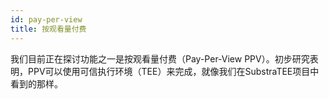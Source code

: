 ```yaml
---
id: pay-per-view
title: 按观看量付费
---
```


我们目前正在探讨功能之一是按观看量付费（Pay-Per-View PPV）。初步研究表明，PPV可以使用可信执行环境（TEE）来完成，就像我们在SubstraTEE项目中看到的那样。
